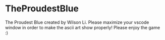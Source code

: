 # TheProudestBlue
The Proudest Blue created by Wilson Li.
Please maximize your vscode window in order to make the ascii art show properly! Please enjoy the game :)
